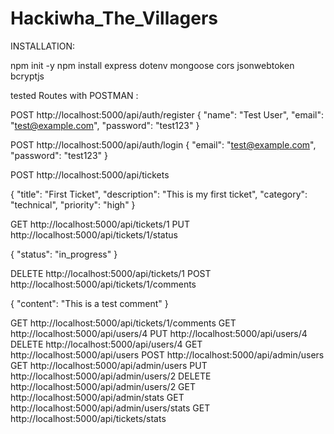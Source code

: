 # Hackiwha_The_Villagers

INSTALLATION:

npm init -y
npm install express dotenv mongoose cors jsonwebtoken bcryptjs



tested Routes with POSTMAN :

POST http://localhost:5000/api/auth/register
{
    "name": "Test User",
    "email": "test@example.com",
    "password": "test123"
}

POST http://localhost:5000/api/auth/login
{
    "email": "test@example.com",
    "password": "test123"
}

POST http://localhost:5000/api/tickets

{
    "title": "First Ticket",
    "description": "This is my first ticket",
    "category": "technical",
    "priority": "high"
}

GET http://localhost:5000/api/tickets/1
PUT http://localhost:5000/api/tickets/1/status

{
    "status": "in_progress"
}

DELETE http://localhost:5000/api/tickets/1
POST http://localhost:5000/api/tickets/1/comments

{
    "content": "This is a test comment"
}

GET http://localhost:5000/api/tickets/1/comments
GET http://localhost:5000/api/users/4
PUT http://localhost:5000/api/users/4
DELETE http://localhost:5000/api/users/4
GET http://localhost:5000/api/users
POST http://localhost:5000/api/admin/users
GET http://localhost:5000/api/admin/users
PUT http://localhost:5000/api/admin/users/2
DELETE http://localhost:5000/api/admin/users/2
GET http://localhost:5000/api/admin/stats
GET http://localhost:5000/api/admin/users/stats 
GET http://localhost:5000/api/tickets/stats




